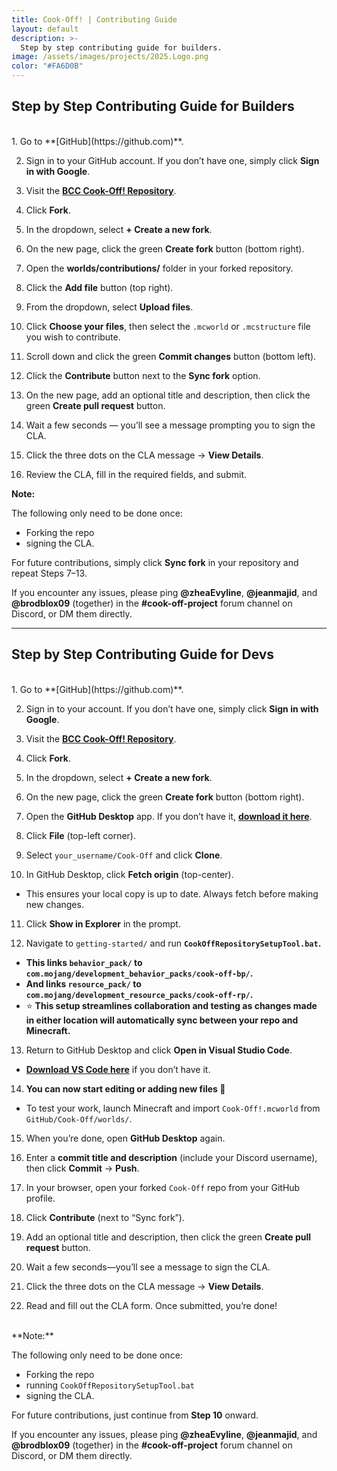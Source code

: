 ```yaml
---
title: Cook-Off! | Contributing Guide
layout: default
description: >-
  Step by step contributing guide for builders.
image: /assets/images/projects/2025.Logo.png
color: "#FA6D0B"
---
```


## Step by Step Contributing Guide for Builders

<br>
1. Go to **[GitHub](https://github.com)**.

2. Sign in to your GitHub account. If you don’t have one, simply click **Sign in with Google**.

3. Visit the **[BCC Cook-Off! Repository](https://github.com/BedrockCommands/Cook-Off)**.

4. Click **Fork**.

5. In the dropdown, select **+ Create a new fork**.

6. On the new page, click the green **Create fork** button (bottom right).

7. Open the **worlds/contributions/** folder in your forked repository.

8. Click the **Add file** button (top right).

9. From the dropdown, select **Upload files**.

10. Click **Choose your files**, then select the `.mcworld` or `.mcstructure` file you wish to contribute.

11. Scroll down and click the green **Commit changes** button (bottom left).

12. Click the **Contribute** button next to the **Sync fork** option.

13. On the new page, add an optional title and description, then click the green **Create pull request** button.

14. Wait a few seconds — you’ll see a message prompting you to sign the CLA.

15. Click the three dots on the CLA message → **View Details**.

16. Review the CLA, fill in the required fields, and submit.

**Note:**

The following only need to be done once:
- Forking the repo
- signing the CLA.

For future contributions, simply click **Sync fork** in your repository and repeat Steps 7–13.

If you encounter any issues, please ping **@zheaEvyline**, **@jeanmajid**, and **@brodblox09** (together) in the **#cook-off-project** forum channel on Discord, or DM them directly.

---

## Step by Step Contributing Guide for Devs

<br>
1. Go to **[GitHub](https://github.com)**.

2. Sign in to your account. If you don’t have one, simply click **Sign in with Google**.

3. Visit the **[BCC Cook-Off! Repository](https://github.com/BedrockCommands/Cook-Off)**.

4. Click **Fork**.

5. In the dropdown, select **+ Create a new fork**.

6. On the new page, click the green **Create fork** button (bottom right).

7. Open the **GitHub Desktop** app. If you don’t have it, **[download it here](https://github.com/apps/desktop?ref_product=desktop&ref_type=engagement&ref_style=button)**.

8. Click **File** (top-left corner).

9. Select `your_username/Cook-Off` and click **Clone**.

10. In GitHub Desktop, click **Fetch origin** (top-center).
   - This ensures your local copy is up to date. Always fetch before making new changes.

11. Click **Show in Explorer** in the prompt.

12. Navigate to `getting-started/` and run **`CookOffRepositorySetupTool.bat`.**
   - **This links `behavior_pack/` to `com.mojang/development_behavior_packs/cook-off-bp/`.**
   - **And links `resource_pack/` to `com.mojang/development_resource_packs/cook-off-rp/`.**
   - ⭐ **This setup streamlines collaboration and testing as changes made in either location will automatically sync between your repo and Minecraft.**

13. Return to GitHub Desktop and click **Open in Visual Studio Code**.  
   - **[Download VS Code here](https://code.visualstudio.com/download)** if you don’t have it.

14. **You can now start editing or adding new files 🎉**
   - To test your work, launch Minecraft and import `Cook-Off!.mcworld` from `GitHub/Cook-Off/worlds/`.

15. When you’re done, open **GitHub Desktop** again.

16. Enter a **commit title and description** (include your Discord username), then click **Commit** → **Push**.

17. In your browser, open your forked `Cook-Off` repo from your GitHub profile.

18. Click **Contribute** (next to “Sync fork”).

19. Add an optional title and description, then click the green **Create pull request** button.

20. Wait a few seconds—you’ll see a message to sign the CLA.

21. Click the three dots on the CLA message → **View Details**.

22. Read and fill out the CLA form. Once submitted, you’re done!

<br>
**Note:**

The following only need to be done once:
- Forking the repo
- running `CookOffRepositorySetupTool.bat`
- signing the CLA.

For future contributions, just continue from **Step 10** onward.  

If you encounter any issues, please ping **@zheaEvyline**, **@jeanmajid**, and **@brodblox09** (together) in the **#cook-off-project** forum channel on Discord, or DM them directly.